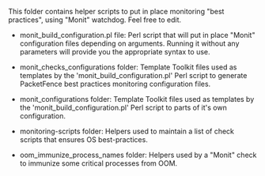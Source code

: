 This folder contains helper scripts to put in place monitoring "best practices", using "Monit" watchdog. Feel free to edit.

 * monit_build_configuration.pl file: Perl script that will put in place "Monit" configuration files depending on arguments. Running it without any parameters will provide you the appropriate syntax to use.

 * monit_checks_configurations folder: Template Toolkit files used as templates by the 'monit_build_configuration.pl' Perl script to generate PacketFence best practices monitoring configuration files.

 * monit_configurations folder: Template Toolkit files used as templates by the 'monit_build_configuration.pl' Perl script to parts of it's own configuration.

 * monitoring-scripts folder: Helpers used to maintain a list of check scripts that ensures OS best-practices.

 * oom_immunize_process_names folder: Helpers used by a "Monit" check to immunize some critical processes from OOM.
